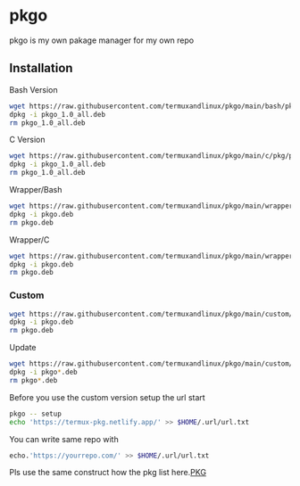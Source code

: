 # pkgo

pkgo is my own pakage manager for my own repo

## Installation

Bash Version
```bash 
wget https://raw.githubusercontent.com/termuxandlinux/pkgo/main/bash/pkg/pkgo_1.0_all.deb 
dpkg -i pkgo_1.0_all.deb 
rm pkgo_1.0_all.deb
```

C Version
```bash 
wget https://raw.githubusercontent.com/termuxandlinux/pkgo/main/c/pkg/pkgo_1.0_all.deb 
dpkg -i pkgo_1.0_all.deb 
rm pkgo_1.0_all.deb 
```

Wrapper/Bash
```bash
wget https://raw.githubusercontent.com/termuxandlinux/pkgo/main/wrapper/bash/pkg/pkgo.deb
dpkg -i pkgo.deb
rm pkgo.deb
```

Wrapper/C
```bash 
wget https://raw.githubusercontent.com/termuxandlinux/pkgo/main/wrapper/c/pkg/pkgo.deb
dpkg -i pkgo.deb
rm pkgo.deb
```

### Custom
```bash
wget https://raw.githubusercontent.com/termuxandlinux/pkgo/main/custom/pkg/pkgo.deb 
dpkg -i pkgo.deb 
rm pkgo.deb
```
Update 
```bash
wget https://raw.githubusercontent.com/termuxandlinux/pkgo/main/custom/pkg/pkgo_1.3_all.deb
dpkg -i pkgo*.deb
rm pkgo*.deb
```

Before you use the custom version setup the url
start
```bash
pkgo -- setup
echo 'https://termux-pkg.netlify.app/' >> $HOME/.url/url.txt
```

You can write same repo with
```bash
echo.'https://yourrepo.com/' >> $HOME/.url/url.txt
```

Pls use the same construct how the pkg list here.[PKG](https://github.com/ternuxandlinux/pkg)
